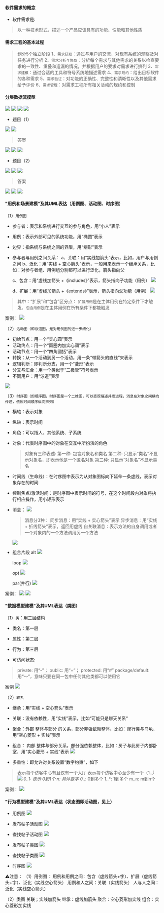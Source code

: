 #### 软件需求的概念

* 软件需求是:
> 以一种技术形式，描述一个产品应该具有的功能、性能和其他性质

#### 需求工程的基本过程
>划分5个独立阶段
> 1、`需求获取`：通过与用户的交流，对现有系统的观察及对任务进行分析
> 2、`需求分析与协商`：分析每个需求与其他需求的关系以检查要求的一致性、重叠和遗漏的情况，并根据用户的要求对需求进行排列
> 3、`需求建模`：通过合适的工具和符号系统地描述需求
> 4、`需求规约`：给出目标软件的各种需求
> 5、`需求验证`：对功能的正确性、完整性和清晰性以及其他需求给予评价
> 6、`需求管理`：对需求工程所有相关活动的规约和控制

#### 分层数据流模型

<img src='./image/23.png'>
<img src='./image/24.png'>
<img src='./image/25.png'>
<img src='./image/26.png'>

* 题目（1）

<img src='./image/28.png'>
<img src='./image/29.png'>

> 答案
<img src='./image/30.png'>
<img src='./image/31.png'>
<img src='./image/32.png'>

* 题目（2）
<img src='./image/33.png'>
<img src='./image/34.png'>
<img src='./image/35.png'>

> 答案
<img src='./image/36.png'>
<img src='./image/37.png'>
<img src='./image/38.png'>



#### "用例和场景建模"及其UML表达（用例图、活动图、时序图）

（1）`用例图`
  * 参与者：表示和系统进行交互的参与角色，用“小人”表示
  * 用例：表示外部可见的系统功能，用“椭圆”表示
  * 边界：指系统与系统之间的界限，用“矩形”表示
  * 参与者与用例之间关系：
    a、关联：用“实线加箭头”表示，比如，用户与用例之间
    b、泛化：用“实线 + 空心箭头”表示，一般用来表示一个继承关系，比如：对参与者组、用例组分别都可以进行泛化，箭头指向父
    
    c、包含：用“虚线加箭头 +《includes》”表示，箭头指向子功能（用例）
    <img src='./image/21.png' />

    d、扩展：用“虚线加箭头 +《extends》”表示，箭头指向父功能（用例）
    <img src='./image/42.png' />

> 其中：“扩展”和“包含”区分点： `扩展用例`是在主体用例在特定条件下才触发，`包含用例`是在主体用例在所有条件下都能触发

案例：
<img src="/softwareEngineer/image/8.png">

（2）`活动图（即泳道图，是对用例图的进一步细化）`
  * 初始节点：用一个“实心圆”表示
  * 活动终点：用一个“圆圈内加实心圆”表示
  * 活动节点：用一个“四角圆括”表示
  * 转换：从一个活动到另一个活动，用一条“带箭头的直线”来表示
  * 逻辑判断：即判断分支，用一个“菱形”表示
  * 分叉与汇合：用一个类似于“二极管”符号表示
  * 不同用户：用“泳道”表示

<img src="/softwareEngineer/image/9.png">

（3）`时序图（即顺序图，时序图是一个二维图，可以直观描述并发进程，消息在对象之间横向传递，依照时间顺序纵向排列）`

  * 横轴：表示对象
  * 纵轴：表示时间

  * 角色：可以指人、其他系统、子系统
  * 对象：代表时序图中的对象在交互中所扮演的角色 
    >对象有三种表述: 
    >   第一种: 包含对象名和类名
    >   第二种: 只显示“类名”不显示对象名，即表示他是一个匿名对象
    >   第三种: 只显示“对象名”不显示类名
  * 时间线（生命线）：在时序图中表示为从对象图标向下延伸一条虚线，表示对象存在的时间
  * 控制焦点/激活时间：是时序图中表示时间的符号，在这个时间段内对象将执行相应操作，用小矩形表示
  * 消息：
    <img src="/softwareEngineer/image/1.png">

    > 消息分3种：
    >   同步消息：用“实线 + 实心箭头”表示
    >   异步消息：用“实线 + 折线箭头”表示，返回用虚线
    >   自关联消息：表示方法的自身调用或者一个对象内的一个方法调用另一个方法
    <img src="/softwareEngineer/image/2.png">

  * 组合片段
    alt
    <img src="/softwareEngineer/image/3.png">

    loop
    <img src="/softwareEngineer/image/4.png">

    opt
    <img src="/softwareEngineer/image/5.png">
    
    par(并行)
    <img src="/softwareEngineer/image/6.png">

案例：
    <img src="/softwareEngineer/image/7.png">
    <img src="/softwareEngineer/image/10.png">

#### "数据模型建模"及其UML表达（类图）

（1）`类`：用三层结构
  * 类名：第一层
  * 属性：第二层
  * 行为：第三层

  * 可访问状态:
  >  private: 用“-”； 
  >  public:  用“+”；
  >  protected: 用“#”
  >  package/default: 用“～”，意味只要在同一包中任何其他类都可以使用它

案例
    <img src="/softwareEngineer/image/11.png">

（2）`联系`
  * 继承：用“实线 + 空心箭头”表示 
  * 关联：没有依赖性，用“实线”表示，比如“可能只是聊天关系”
  * 聚合：外部 整体与部分 的关系，部分非强依赖整体，比如：爬行类与乌龟，用“空心菱形 + 实线”表示
  * 组合： 内部 整体与部分关系，部分强依赖整体，比如：房子与此房子内部卧室，用“实心菱形 + 实线”表示
    <img src="/softwareEngineer/image/13.png">

  * 多重性：即允许对关系设置“数字约束”，如下
  > 表示每个访客中心有且仅有一个大厅
  > 表示每个访客中心至少有一个（1..*）
    <img src="/softwareEngineer/image/11.png">
    0..1: 表示 0到1个
    n: 具体数字
    0..*: 0到多个
    1..*: 1到多个
    m..n: m到n个

案例：
    <img src="/softwareEngineer/image/14.png">

#### "行为模型建模"及其UML表达（状态图即活动图，见上）

* 用例图
    <img src="/softwareEngineer/image/15.png">

* 发布帖子活动图
    <img src="/softwareEngineer/image/16.png">

* 查找帖子活动图
    <img src="/softwareEngineer/image/17.png">

* 发布帖子类图
    <img src="/softwareEngineer/image/18.png">

* 查找帖子类图
    <img src="/softwareEngineer/image/19.png">

* 时序图
    <img src="/softwareEngineer/image/20.png">




⚠️注意：
（1）用例图：
用例和用例之间：包含（虚线箭头+字）、扩展（虚线箭头+字）、泛化（实线空心箭头）
用例和人之间：关联（实线箭头）
人与人之间：泛化（实线空心箭头）

（2）类图
关联；实线加箭头
继承：虚线加箭头
聚合：空心菱形加实线
组合：实心菱形加实线